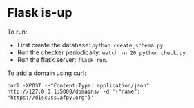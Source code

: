 # Flask is-up

To run:

- First create the database: `python create_schema.py`.
- Run the checker periodically: `watch -n 20 python check.py`.
- Run the flask server: `flask run`.


To add a domain using curl:

    curl -XPOST -H"Content-Type: application/json" http://127.0.0.1:5000/domains/ -d '{"name": "https://discuss.afpy.org"}'
